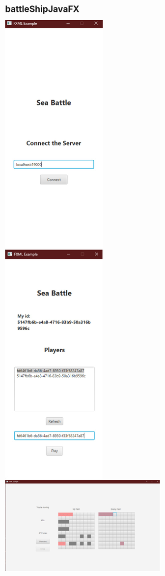 # battleShipJavaFX
![alt text](/screenshots/photo_2024-04-22_10-28-33.jpg)  
![alt text](/screenshots/photo_2024-04-22_10-28-44.jpg)
![alt text](/screenshots/photo_2024-04-22_10-28-48.jpg)